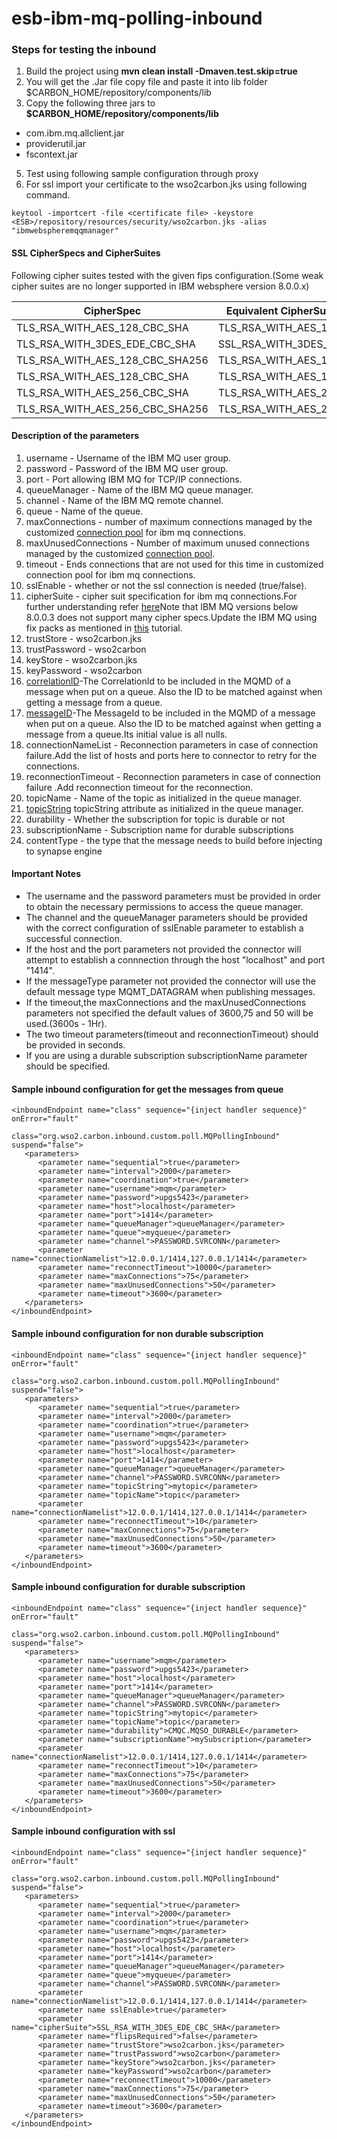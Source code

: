 # esb-ibm-mq-polling-inbound

### Steps for testing the inbound

1. Build the project using <b>mvn clean install -Dmaven.test.skip=true</b><br>
2. You will get the .Jar file copy file and paste it into lib folder $CARBON_HOME/repository/components/lib
3. Copy the following three jars to <b>$CARBON_HOME/repository/components/lib</b>

* com.ibm.mq.allclient.jar
* providerutil.jar
* fscontext.jar

5. Test using following sample configuration through proxy
6. For ssl import your certificate to the wso2carbon.jks using following command.
```
keytool -importcert -file <certificate file> -keystore <ESB>/repository/resources/security/wso2carbon.jks -alias "ibmwebspheremqqmanager"
```
#### SSL CipherSpecs and CipherSuites

Following cipher suites tested with the given fips configuration.(Some weak cipher suites are no longer supported in IBM websphere version 8.0.0.x)

CipherSpec  | Equivalent CipherSuite (Oracle JRE)|FipsRequired
------------- | ------------- | ------------- 
TLS_RSA_WITH_AES_128_CBC_SHA  | TLS_RSA_WITH_AES_128_CBC_SHA | False
TLS_RSA_WITH_3DES_EDE_CBC_SHA  | SSL_RSA_WITH_3DES_EDE_CBC_SHA |False
TLS_RSA_WITH_AES_128_CBC_SHA256  | TLS_RSA_WITH_AES_128_CBC_SHA256 |False
TLS_RSA_WITH_AES_128_CBC_SHA  | TLS_RSA_WITH_AES_128_CBC_SHA |False
TLS_RSA_WITH_AES_256_CBC_SHA   | TLS_RSA_WITH_AES_256_CBC_SHA |False
TLS_RSA_WITH_AES_256_CBC_SHA256  | TLS_RSA_WITH_AES_256_CBC_SHA256 |False

#### Description of the parameters

1. username - Username of the IBM MQ user group.
2. password - Password of the IBM MQ user group.
3. port - Port allowing IBM MQ for TCP/IP connections.
4. queueManager - Name of the IBM MQ queue manager.
5. channel - Name of the IBM MQ remote channel.
6. queue - Name of the queue.
7. maxConnections - number of maximum connections managed by the customized [connection pool](https://www.ibm.com/support/knowledgecenter/en/SSFKSJ_7.5.0/com.ibm.mq.dev.doc/q031110_.htm) for ibm mq connections.
8. maxUnusedConnections - Number of maximum unused connections managed by the customized [connection pool](https://www.ibm.com/support/knowledgecenter/en/SSFKSJ_7.5.0/com.ibm.mq.dev.doc/q031110_.htm).
9. timeout - Ends connections that are not used for this time in customized connection pool for ibm mq connections.
10. sslEnable - whether or not the ssl connection is needed (true/false).
11. cipherSuite - cipher suit specification for ibm mq connections.For further understanding refer [here](https://www.ibm.com/support/knowledgecenter/en/SSFKSJ_7.5.0/com.ibm.mq.dev.doc/q031290_.htm)Note that IBM MQ versions below 8.0.0.3 does not support many cipher specs.Update the IBM MQ using fix packs as mentioned in [this](http://www-01.ibm.com/support/docview.wss?uid=swg27006037) tutorial. 
12. trustStore - wso2carbon.jks
13. trustPassword - wso2carbon
14. keyStore - wso2carbon.jks
15. keyPassword - wso2carbon
16. [correlationID](https://www.ibm.com/support/knowledgecenter/en/SSFKSJ_7.5.0/com.ibm.mq.dev.doc/q033280_.htm#q033280___s1)-The CorrelationId to be included in the MQMD of a message when put on a queue. Also the ID to be matched against when getting a message from a queue.
17. [messageID](https://www.ibm.com/support/knowledgecenter/en/SSFKSJ_7.5.0/com.ibm.mq.dev.doc/q033280_.htm#q033280___s1)-The MessageId to be included in the MQMD of a message when put on a queue. Also the ID to be matched against when getting a message from a queue.Its initial value is all nulls.
18. connectionNameList - Reconnection parameters in case of connection failure.Add the list of hosts and ports here to connector to retry for the connections.
19. reconnectionTimeout - Reconnection parameters in case of connection failure .Add reconnection timeout for the reconnection.
20. topicName - Name of the topic as initialized in the queue manager.
21. [topicString](https://www.ibm.com/support/knowledgecenter/SSFKSJ_8.0.0/com.ibm.mq.pro.doc/q005000_.htm) topicString attribute as initialized in the queue manager.
22. durability - Whether the subscription for topic is durable or not
23. subscriptionName - Subscription name for durable subscriptions
24. contentType - the type that the message needs to build before injecting to synapse engine

#### Important Notes

* The username and the password parameters must be provided in order to obtain the necessary permissions to access the queue manager.
* The channel and the queueManager parameters should be provided with the correct configuration of sslEnable parameter to establish a successful connection.
* If the host and the port parameters not provided the connector will attempt to establish a connnection through the host "localhost" and port "1414".
* If the messageType parameter not provided the connector will use the default message type MQMT_DATAGRAM when publishing messages.
* If the timeout,the maxConnections and the maxUnusedConnections parameters not specified the default values of 3600,75 and 50 will be used.(3600s - 1Hr).
* The two timeout parameters(timeout and reconnectionTimeout) should be provided in seconds.
* If you are using a durable subscription subscriptionName parameter should be specified.

#### Sample inbound configuration for get the messages from queue
```
<inboundEndpoint name="class" sequence="{inject handler sequence}" onError="fault"
                            class="org.wso2.carbon.inbound.custom.poll.MQPollingInbound" suspend="false">
   <parameters>
      <parameter name="sequential">true</parameter>
      <parameter name="interval">2000</parameter>
      <parameter name="coordination">true</parameter>
      <parameter name="username">mqm</parameter>
      <parameter name="password">upgs5423</parameter>
      <parameter name="host">localhost</parameter>
      <parameter name="port">1414</parameter>
      <parameter name="queueManager">queueManager</parameter>
      <parameter name="queue">myqueue</parameter>
      <parameter name="channel">PASSWORD.SVRCONN</parameter>
      <parameter name="connectionNamelist">12.0.0.1/1414,127.0.0.1/1414</parameter>
      <parameter name="reconnectTimeout">10000</parameter>
      <parameter name="maxConnections">75</parameter>
      <parameter name="maxUnusedConnections">50</parameter>
      <parameter name=timeout">3600</parameter>
   </parameters>
</inboundEndpoint>

```

#### Sample inbound configuration for non durable subscription
```
<inboundEndpoint name="class" sequence="{inject handler sequence}" onError="fault"
                            class="org.wso2.carbon.inbound.custom.poll.MQPollingInbound" suspend="false">
   <parameters>
      <parameter name="sequential">true</parameter>
      <parameter name="interval">2000</parameter>
      <parameter name="coordination">true</parameter>
      <parameter name="username">mqm</parameter>
      <parameter name="password">upgs5423</parameter>
      <parameter name="host">localhost</parameter>
      <parameter name="port">1414</parameter>
      <parameter name="queueManager">queueManager</parameter>
      <parameter name="channel">PASSWORD.SVRCONN</parameter>
      <parameter name="topicString">mytopic</parameter>
      <parameter name="topicName">topic</parameter>
      <parameter name="connectionNamelist">12.0.0.1/1414,127.0.0.1/1414</parameter>
      <parameter name="reconnectTimeout">10</parameter>
      <parameter name="maxConnections">75</parameter>
      <parameter name="maxUnusedConnections">50</parameter>
      <parameter name=timeout">3600</parameter>
   </parameters>
</inboundEndpoint>

```

#### Sample inbound configuration for durable subscription
```
<inboundEndpoint name="class" sequence="{inject handler sequence}" onError="fault"
                            class="org.wso2.carbon.inbound.custom.poll.MQPollingInbound" suspend="false">
   <parameters>
      <parameter name="username">mqm</parameter>
      <parameter name="password">upgs5423</parameter>
      <parameter name="host">localhost</parameter>
      <parameter name="port">1414</parameter>
      <parameter name="queueManager">queueManager</parameter>
      <parameter name="channel">PASSWORD.SVRCONN</parameter>
      <parameter name="topicString">mytopic</parameter>
      <parameter name="topicName">topic</parameter>
      <parameter name="durability">CMQC.MQSO_DURABLE</parameter>
      <parameter name="subscriptionName">mySubscription</parameter>
      <parameter name="connectionNamelist">12.0.0.1/1414,127.0.0.1/1414</parameter>
      <parameter name="reconnectTimeout">10</parameter>
      <parameter name="maxConnections">75</parameter>
      <parameter name="maxUnusedConnections">50</parameter>
      <parameter name=timeout">3600</parameter>
   </parameters>
</inboundEndpoint>

```

#### Sample inbound configuration with ssl
```
<inboundEndpoint name="class" sequence="{inject handler sequence}" onError="fault"
                            class="org.wso2.carbon.inbound.custom.poll.MQPollingInbound" suspend="false">
   <parameters>
      <parameter name="sequential">true</parameter>
      <parameter name="interval">2000</parameter>
      <parameter name="coordination">true</parameter>
      <parameter name="username">mqm</parameter>
      <parameter name="password">upgs5423</parameter>
      <parameter name="host">localhost</parameter>
      <parameter name="port">1414</parameter>
      <parameter name="queueManager">queueManager</parameter>
      <parameter name="queue">myqueue</parameter>
      <parameter name="channel">PASSWORD.SVRCONN</parameter>
      <parameter name="connectionNamelist">12.0.0.1/1414,127.0.0.1/1414</parameter>
      <parameter name sslEnable>true</parameter>
      <parameter name="cipherSuite">SSL_RSA_WITH_3DES_EDE_CBC_SHA</parameter>
      <parameter name="flipsRequired">false</parameter>
      <parameter name="trustStore">wso2carbon.jks</parameter>
      <parameter name="trustPassword">wso2carbon</parameter>
      <parameter name="keyStore">wso2carbon.jks</parameter>
      <parameter name="keyPassword">wso2carbon</parameter>
      <parameter name="reconnectTimeout">10000</parameter>
      <parameter name="maxConnections">75</parameter>
      <parameter name="maxUnusedConnections">50</parameter>
      <parameter name=timeout">3600</parameter>
   </parameters>
</inboundEndpoint>

```